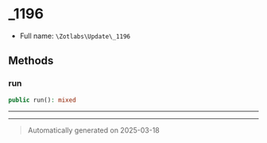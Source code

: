 
# _1196





* Full name: `\Zotlabs\Update\_1196`




## Methods


### run



```php
public run(): mixed
```












***


***
> Automatically generated on 2025-03-18
